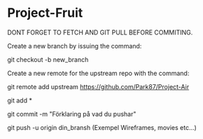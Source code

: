 # Project-Fruit
DONT FORGET TO FETCH AND GIT PULL BEFORE COMMITING.

Create a new branch by issuing the command:

git checkout -b new_branch

Create a new remote for the upstream repo with the command:

git remote add upstream https://github.com/Park87/Project-Air

git add *

git commit -m "Förklaring på vad du pushar"

git push -u origin din_bransh (Exempel Wireframes, movies etc...)
